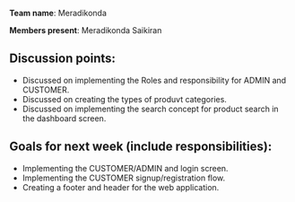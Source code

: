 **Team name**: Meradikonda

**Members present**: Meradikonda Saikiran

## Discussion points:

* Discussed on implementing the Roles and responsibility for ADMIN and CUSTOMER. 
* Discussed on creating the types of produvt categories.
* Discussed on implementing the search concept for product search in the dashboard screen.

## Goals for next week (include responsibilities):

* Implementing the CUSTOMER/ADMIN and login screen.
* Implementing the CUSTOMER signup/registration flow.
* Creating a footer and header for the web application.
